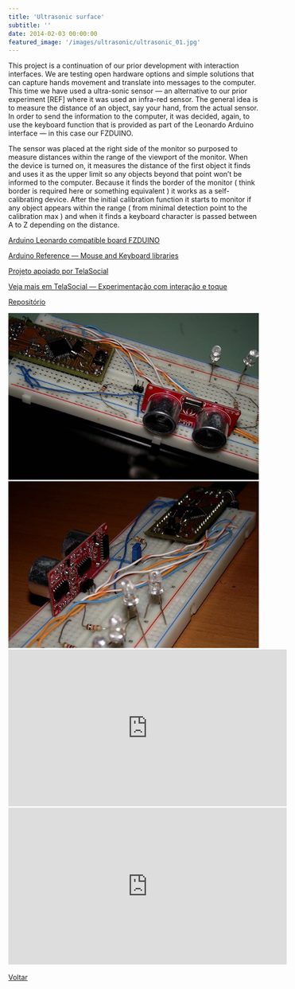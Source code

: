 ```yaml
---
title: 'Ultrasonic surface'
subtitle: ''
date: 2014-02-03 00:00:00
featured_image: '/images/ultrasonic/ultrasonic_01.jpg'
---
```


This project is a continuation of our prior development with interaction interfaces. We are testing open hardware options and simple solutions that can capture hands movement and translate into messages to the computer. This time we have used a ultra-sonic sensor — an alternative to our prior experiment [REF] where it was used an infra-red sensor. The general idea is to measure the distance of an object, say your hand, from the actual sensor. In order to send the information to the computer, it was decided, again, to use the keyboard function that is provided as part of the Leonardo Arduino interface — in this case our FZDUINO.

The sensor was placed at the right side of the monitor so purposed to measure distances within the range of the viewport of the monitor. When the device is turned on, it measures the distance of the first object it finds and uses it as the upper limit so any objects beyond that point won’t be informed to the computer. Because it finds the border of the monitor ( think border is required here or something equivalent ) it works as a self-calibrating device. After the initial calibration function it starts to monitor if any object appears within the range ( from minimal detection point to the calibration max ) and when it finds a keyboard character is passed between A to Z depending on the distance.

[Arduino Leonardo compatible board FZDUINO](http://fiozera.com.br/2012/01/01/fzduino.html)

[Arduino Reference — Mouse and Keyboard libraries](http://arduino.cc/en/Reference/MouseKeyboard)

[Projeto apoiado por TelaSocial](http://telasocial.com/)

[Veja mais em TelaSocial — Experimentação com interação e toque](http://blog.telasocial.com/experimentacao-com-interacao-e-toque)

[Repositório](https://github.com/andrebla/ultrasonicsurface)

<div class="gallery" data-columns="2">
	<img src="/images/ultrasonic/ultrasonic_01.jpg">
	<img src="/images/ultrasonic/ultrasonic_02.jpg">
</div>

<iframe width="560" height="315" src="https://www.youtube-nocookie.com/embed/nP65q2B6wzs?controls=0" frameborder="0" allow="accelerometer; autoplay; clipboard-write; encrypted-media; gyroscope; picture-in-picture" allowfullscreen></iframe>

<iframe width="560" height="315" src="https://www.youtube-nocookie.com/embed/PwEjEgAqbCw?controls=0" frameborder="0" allow="accelerometer; autoplay; clipboard-write; encrypted-media; gyroscope; picture-in-picture" allowfullscreen></iframe>

<a href='/' class="button button--large">Voltar</a>